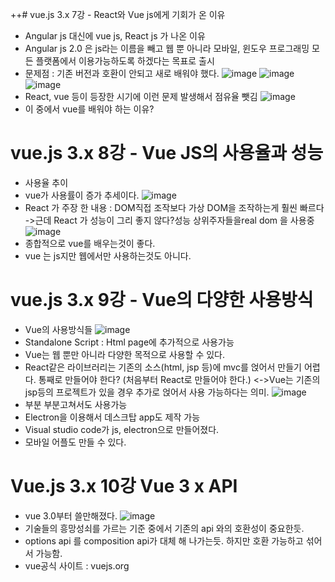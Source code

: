 ++# vue.js 3.x 7강 - React와 Vue js에게 기회가 온 이유
* Angular js 대신에  vue js, React js 가 나온 이유
* Angular js 2.0 은 js라는 이름을 빼고 웹 뿐 아니라 모바일, 윈도우 프로그래밍 모든 플랫폼에서 이용가능하도록 하겠다는 목표로 출시
* 문제점 :  기존 버전과 호환이 안되고 새로 배워야 했다.
![image](https://github.com/resti999/TIL/assets/40667871/ec6a035d-c4a7-409e-b989-ef83bbdff342)
![image](https://github.com/resti999/TIL/assets/40667871/634c20a8-8f03-4444-b5b6-d586dd30a4a2)
![image](https://github.com/resti999/TIL/assets/40667871/3f5b3442-3c24-45f4-a79d-fa3e7ef21c3f)
* React, vue 등이 등장한 시기에 이런 문제 발생해서 점유율 뺏김
![image](https://github.com/resti999/TIL/assets/40667871/e300e25e-95e2-46f9-839d-6a47b67eefff)
* 이 중에서 vue를 배워야 하는 이유?

# vue.js 3.x 8강 - Vue JS의 사용율과 성능
* 사용율 추이
* vue가 사용률이 증가 추세이다.
![image](https://github.com/resti999/TIL/assets/40667871/dd2489b5-a25b-49d4-8289-3af76b966766)
* React 가 주장 한 내용 : DOM직접 조작보다 가상 DOM을 조작하는게 훨씬 빠르다 ->근데 React 가 성능이 그리 좋지 않다?성능 상위주자들을real dom 을 사용중
![image](https://github.com/resti999/TIL/assets/40667871/92c7ac6a-9d8f-4819-9e12-666e98ae76cd)
* 종합적으로 vue를 배우는것이 좋다.
* vue 는 js지만 웹에서만 사용하는것도 아니다.

# vue.js 3.x 9강 - Vue의 다양한 사용방식
* Vue의 사용방식들
![image](https://github.com/resti999/TIL/assets/40667871/72f76191-6736-4b37-9762-303b44e3a4e1)
* Standalone Script : Html page에 추가적으로 사용가능
* Vue는 웹 뿐만 아니라 다양한 목적으로 사용할 수 있다.
* React같은 라이브러리는 기존의 소스(html, jsp 등)에 mvc를 얹어서 만들기 어렵다. 통째로 만들어야 한다? (처음부터 React로 만들어야 한다.)  <->Vue는 기존의 jsp등의 프로젝트가 있을 경우 추가로 얹어서 사용 가능하다는 의미.
![image](https://github.com/resti999/TIL/assets/40667871/6f3fe817-70f7-4b77-896f-ae9683a01a2a)
* 부분 부분고쳐서도 사용가능
* Electron을 이용해서 데스크탑 app도 제작 가능
* Visual studio code가 js, electron으로 만들어졌다.
* 모바일 어플도 만들 수 있다.

# Vue.js 3.x 10강 Vue 3 x API
* vue 3.0부터 쓸만해졌다.
![image](https://github.com/resti999/TIL/assets/40667871/74e148f3-a4b4-4331-a7ec-65a6c1e37d01)
* 기술들의 흥망성쇠를 가르는 기준 중에서 기존의 api 와의 호환성이 중요한듯.
* options api 를 composition api가 대체 해 나가는듯. 하지만 호환 가능하고 섞어서 가능함.
* vue공식 사이트 : vuejs.org

